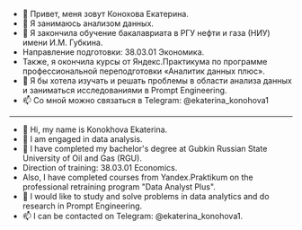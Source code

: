 - 👋 Привет, меня зовут Конохова Екатерина.
- 👀 Я занимаюсь анализом данных.
- 🌱 Я закончила обучение бакалавриата в РГУ нефти и газа (НИУ) имени И.М. Губкина.
- Направление подготовки: 38.03.01 Экономика.
- Также, я окончила курсы от Яндекс.Практикума по программе профессиональной переподготовки
«Аналитик данных плюс».
- 💞️ Я бы хотела изучать и решать проблемы в области анализа данных и заниматься исследованиями в Prompt Engineering. 
- 📫 Со мной можно связаться в Telegram: @ekaterina_konohova1

____________________________________________________________________________________________________________________________________________


- 👋 Hi, my name is Konokhova Ekaterina.
- 👀 I am engaged in data analysis.
- 🌱 I have completed my bachelor's degree at Gubkin Russian State University of Oil and Gas (RGU).
- Direction of training: 38.03.01 Economics.
- Also, I have completed courses from Yandex.Praktikum on the professional retraining program
"Data Analyst Plus".
- 💞️ I would like to study and solve problems in data analytics and do research in Prompt Engineering. 
- 📫 I can be contacted on Telegram: @ekaterina_konohova1.





<!---
Naru1Maru/Naru1Maru is a ✨ special ✨ repository because its `README.md` (this file) appears on your GitHub profile.
You can click the Preview link to take a look at your changes.
--->
